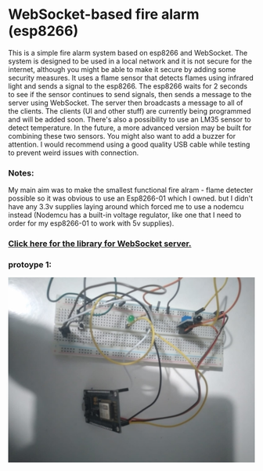 # WebSocket-based fire alarm (esp8266)

This is a simple fire alarm system based on esp8266 and WebSocket. The system is designed to be used in a local network and it is not secure for the internet, although you might be able to make it secure by adding some security measures. It uses a flame sensor that detects flames using infrared light and sends a signal to the esp8266. The esp8266 waits for 2 seconds to see if the sensor continues to send signals, then sends a message to the server using WebSocket. The server then broadcasts a message to all of the clients. The clients (UI and other stuff) are currently being programmed and will be added soon. There's also a possibility to use an LM35 sensor to detect temperature. In the future, a more advanced version may be built for combining these two sensors. You might also want to add a buzzer for attention. I would recommend using a good quality USB cable while testing to prevent weird issues with connection.

### Notes:
My main aim was to make the smallest functional fire alram - flame detecter possible so it was obvious to use an Esp8266-01 which I owned. but I didn't have any 3.3v supplies laying around which forced me to use a nodemcu instead (Nodemcu has a built-in voltage regulator, like one that I need to order for my esp8266-01 to work with 5v supplies).

### [Click here for the library for WebSocket server.](https://github.com/Links2004/arduinoWebSockets)

### protoype 1:
![preview](https://github.com/QwertyR0/Esp8266-Fire-Alarm-WS-Based/blob/main/preview.jpg?raw=true)
